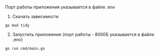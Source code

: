 Порт работы приложения указывается в файле .env
1. Скачать зависимости
```
go mod tidy
```
2. Запустить приложение (порт работы - 8000Б указывается в файле .env)
```
go run cmd/main.go
```
